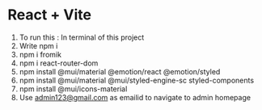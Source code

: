 # React + Vite

1. To run this : In terminal of this project
2. Write npm i
3. npm i fromik
4. npm i react-router-dom
5. npm install @mui/material @emotion/react @emotion/styled
6. npm install @mui/material @mui/styled-engine-sc styled-components
7. npm install @mui/icons-material
8. Use admin123@gmail.com as emailid to navigate to admin homepage
